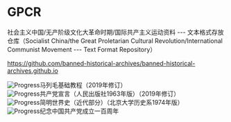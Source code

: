 # GPCR
社会主义中国/无产阶级文化大革命时期/国际共产主义运动资料 --- 文本格式存放仓库（Socialist China/the Great Proletarian Cultural Revolution/International Communist Movement --- Text Format Repository）

https://github.com/banned-historical-archives/banned-historical-archives.github.io

![Progress](https://progress-bar.dev/13/?scale=32&title=finished&width=200&color=babaca&suffix=/32)马列毛基础教程（2019年修订）  
![Progress](https://progress-bar.dev/6/?scale=8&title=finished&width=200&color=babaca&suffix=/8)共产党宣言（人民出版社1963年版）（2019年修订）  
![Progress](https://progress-bar.dev/5/?scale=20&title=finished&width=200&color=babaca&suffix=/20)简明世界史（近代部分）（北京大学历史系1974年版）  
![Progress](https://progress-bar.dev/1/?scale=1&title=finished&width=200&color=babaca&suffix=/1)纪念中国共产党成立一百周年
